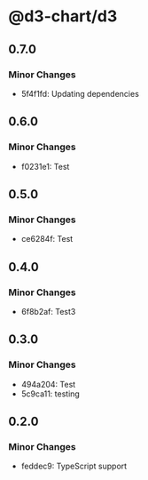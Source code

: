 # @d3-chart/d3

## 0.7.0

### Minor Changes

- 5f4f1fd: Updating dependencies

## 0.6.0

### Minor Changes

- f0231e1: Test

## 0.5.0

### Minor Changes

- ce6284f: Test

## 0.4.0

### Minor Changes

- 6f8b2af: Test3

## 0.3.0

### Minor Changes

- 494a204: Test
- 5c9ca11: testing

## 0.2.0

### Minor Changes

- feddec9: TypeScript support
